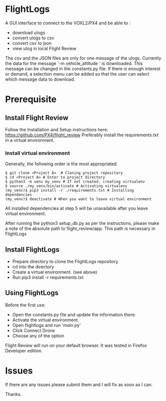 # FlightLogs

A GUI interface to connect to the VOXL2/PX4 and be able to :
- download ulogs
- convert ulogs to csv
- convert csv to json
- view ulog in local Flight Review 

The csv and the JSON files are only for one message of the ulogs. Currently the data for the message '-m vehicle_attitude ' is downloaded. This message can be changed in the constants.py file. If there is enough interest or demand, a selection menu can be added so that the user can select which message data to download. 


# Prerequisite 
## Install Flight Review

Follow the Installation and Setup instructions here: https://github.com/PX4/flight_review
Preferably install the requirements.txt in a virtual environment. 

### Install virtual environment
Generally, the following order is the most appropriated.

    $ git clone <Project A>  # Cloning project repository
    $ cd <Project A> # Enter to project directory
    $ python3 -m venv my_venv # If not created, creating virtualenv
    $ source ./my_venv/bin/activate # Activating virtualenv
    (my_venv)$ pip3 install -r ./requirements.txt # Installing dependencies
    (my_venv)$ deactivate # When you want to leave virtual environment

All installed dependencies at step 5 will be unavailable after you leave virtual environment.

After running the python3 setup_db.py as per the instructions, please make a note of the absolute path to flight_review/app. This path is necessary in FlightLogs


## Install FlightLogs
 - Prepare directory to clone the FlightLogs repository
 - cd into the directory
 - Create a virtual environment. (see above)
 - Run pip3 install -r requirements.txt

## Using FlightLogs

Before the first use:
- Open the constants.py file and update the information there. 
- Activate the virtual environment.
- Open flightlogs and run '_main_.py'
- Click Connect Drone
- Choose any of the option

Flight Review will run on your default browser. It was tested in Firefox Developer edition.


# Issues
If there are any issues please submit them and I will fix as soon as I can.

Thanks. 

